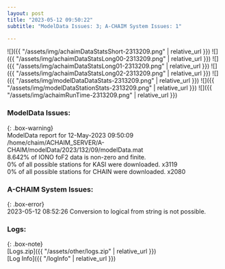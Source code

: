 ```yaml
---
layout: post
title: "2023-05-12 09:50:22"
subtitle: "ModelData Issues: 3; A-CHAIM System Issues: 1"

---
```


![]({{ "/assets/img/achaimDataStatsShort-2313209.png" | relative_url }})
![]({{ "/assets/img/achaimDataStatsLong00-2313209.png" | relative_url }})
![]({{ "/assets/img/achaimDataStatsLong01-2313209.png" | relative_url }})
![]({{ "/assets/img/achaimDataStatsLong02-2313209.png" | relative_url }})
![]({{ "/assets/img/modelDataDataStats-2313209.png" | relative_url }})
![]({{ "/assets/img/modelDataStationStats-2313209.png" | relative_url }})
![]({{ "/assets/img/achaimRunTime-2313209.png" | relative_url }})


### ModelData Issues:  
  
{: .box-warning}  
 ModelData report for 12-May-2023 09:50:09   
 /home/chaim/ACHAIM_SERVER/A-CHAIM/modelData/2023/132/09/modelData.mat   
 8.642% of IONO foF2 data is non-zero and finite.   
 0% of all possible stations for KASI were downloaded. x3119   
 0% of all possible stations for CHAIN were downloaded. x2080   
  
### A-CHAIM System Issues:  
  
{: .box-error}  
2023-05-12 08:52:26 Conversion to logical from string is not possible.  

### Logs:  
  
{: .box-note}  
[Logs.zip]({{ "/assets/other/logs.zip" | relative_url }})  
[Log Info]({{ "/logInfo" | relative_url }})  
